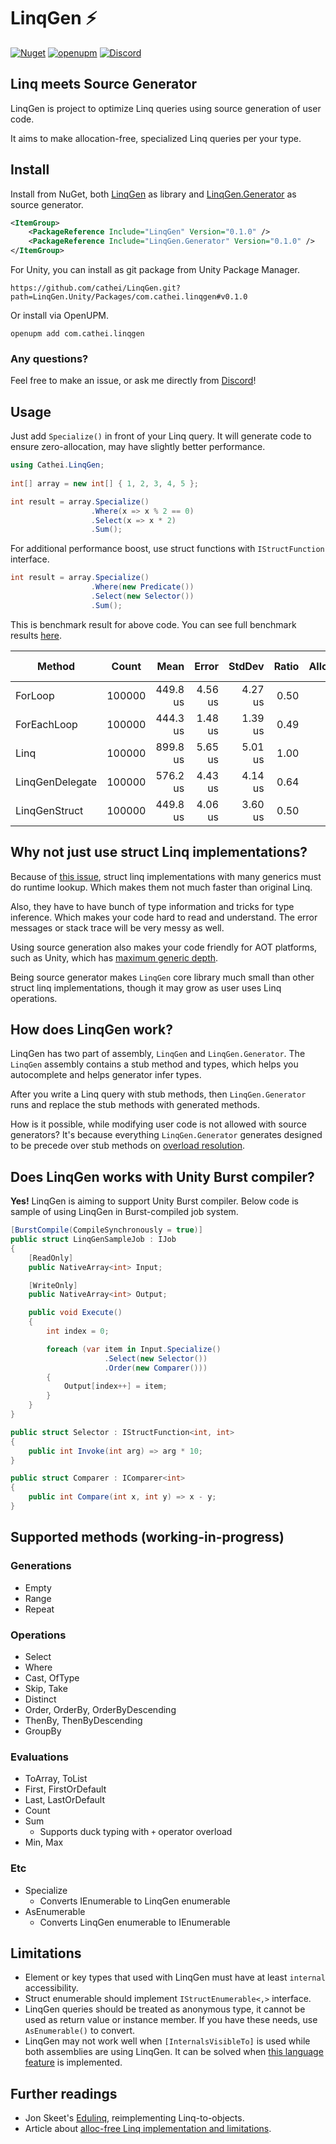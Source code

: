 # LinqGen ⚡
[![Nuget](https://img.shields.io/nuget/v/LinqGen)](https://www.nuget.org/packages?q=LinqGen)
[![openupm](https://img.shields.io/npm/v/com.cathei.linqgen?label=openupm&registry_uri=https://package.openupm.com)](https://openupm.com/packages/com.cathei.linqgen/)
[![Discord](https://img.shields.io/discord/942240862354702376?color=%235865F2&label=discord&logo=discord&logoColor=%23FFFFFF)](https://discord.gg/kpuRTkpeQC)

## Linq meets Source Generator

LinqGen is project to optimize Linq queries using source generation of user code.

It aims to make allocation-free, specialized Linq queries per your type.

## Install
Install from NuGet, both [LinqGen](https://www.nuget.org/packages/LinqGen) as library and [LinqGen.Generator](https://www.nuget.org/packages/LinqGen.Generator) as source generator.

```xml
<ItemGroup>
    <PackageReference Include="LinqGen" Version="0.1.0" />
    <PackageReference Include="LinqGen.Generator" Version="0.1.0" />
</ItemGroup>
```

For Unity, you can install as git package from Unity Package Manager.
```
https://github.com/cathei/LinqGen.git?path=LinqGen.Unity/Packages/com.cathei.linqgen#v0.1.0
```
Or install via OpenUPM.
```
openupm add com.cathei.linqgen
```

### Any questions?

Feel free to make an issue, or ask me directly from [Discord](https://discord.gg/kpuRTkpeQC)!

## Usage
Just add `Specialize()` in front of your Linq query.
It will generate code to ensure zero-allocation, may have slightly better performance.
```csharp
using Cathei.LinqGen;
 
int[] array = new int[] { 1, 2, 3, 4, 5 };

int result = array.Specialize()
                  .Where(x => x % 2 == 0)
                  .Select(x => x * 2)
                  .Sum();
```

For additional performance boost, use struct functions with `IStructFunction` interface.
```csharp
int result = array.Specialize()
                  .Where(new Predicate())
                  .Select(new Selector())
                  .Sum();
```

This is benchmark result for above code. You can see full benchmark results [here](./docs/BenchmarksResults).

|             Method |  Count |     Mean |   Error |  StdDev | Ratio | Allocated | Alloc Ratio |
|------------------- |------- |---------:|--------:|--------:|------:|----------:|------------:|
|            ForLoop | 100000 | 449.8 us | 4.56 us | 4.27 us |  0.50 |         - |       0.000 |
|        ForEachLoop | 100000 | 444.3 us | 1.48 us | 1.39 us |  0.49 |         - |       0.000 |
|               Linq | 100000 | 899.8 us | 5.65 us | 5.01 us |  1.00 |     105 B |       1.000 |
|    LinqGenDelegate | 100000 | 576.2 us | 4.43 us | 4.14 us |  0.64 |       1 B |       0.010 |
|      LinqGenStruct | 100000 | 449.8 us | 4.06 us | 3.60 us |  0.50 |         - |       0.000 |

## Why not just use struct Linq implementations?

Because of [this issue](https://github.com/dotnet/runtime/discussions/77192),
struct linq implementations with many generics must do runtime lookup.
Which makes them not much faster than original Linq.

Also, they have to have bunch of type information and tricks for type inference.
Which makes your code hard to read and understand. The error messages or stack trace will be very messy as well.

Using source generation also makes your code friendly for AOT platforms, such as Unity,
which has [maximum generic depth](https://forum.unity.com/threads/il2cpp-max-nested-generic-types.540534/).

Being source generator makes `LinqGen` core library much small than other struct linq implementations, though it may grow as user uses Linq operations.

## How does LinqGen work?

LinqGen has two part of assembly, `LinqGen` and `LinqGen.Generator`.
The `LinqGen` assembly contains a stub method and types, which helps you autocomplete and helps generator infer types.

After you write a Linq query with stub methods, then `LinqGen.Generator` runs and replace the stub methods with generated methods.

How is it possible, while modifying user code is not allowed with source generators?
It's because everything `LinqGen.Generator` generates designed to be precede over stub methods on [overload resolution](https://learn.microsoft.com/en-us/dotnet/csharp/language-reference/language-specification/expressions#11782-method-invocations).

## Does LinqGen works with Unity Burst compiler?

**Yes!** LinqGen is aiming to support Unity Burst compiler. Below code is sample of using LinqGen in Burst-compiled job system.

```csharp
[BurstCompile(CompileSynchronously = true)]
public struct LinqGenSampleJob : IJob
{
    [ReadOnly]
    public NativeArray<int> Input;

    [WriteOnly]
    public NativeArray<int> Output;

    public void Execute()
    {
        int index = 0;

        foreach (var item in Input.Specialize()
                     .Select(new Selector())
                     .Order(new Comparer()))
        {
            Output[index++] = item;
        }
    }
}

public struct Selector : IStructFunction<int, int>
{
    public int Invoke(int arg) => arg * 10;
}

public struct Comparer : IComparer<int>
{
    public int Compare(int x, int y) => x - y;
}
```

## Supported methods (working-in-progress)
### Generations
* Empty
* Range
* Repeat

### Operations
* Select
* Where
* Cast, OfType
* Skip, Take
* Distinct
* Order, OrderBy, OrderByDescending
* ThenBy, ThenByDescending
* GroupBy

### Evaluations
* ToArray, ToList
* First, FirstOrDefault
* Last, LastOrDefault
* Count
* Sum
  * Supports duck typing with `+` operator overload
* Min, Max

### Etc
* Specialize
    * Converts IEnumerable to LinqGen enumerable
* AsEnumerable
    * Converts LinqGen enumerable to IEnumerable

## Limitations
* Element or key types that used with LinqGen must have at least `internal` accessibility.
* Struct enumerable should implement `IStructEnumerable<,>` interface.
* LinqGen queries should be treated as anonymous type, it cannot be used as return value or instance member. If you have these needs, use `AsEnumerable()` to convert.
* LinqGen may not work well when `[InternalsVisibleTo]` is used while both assemblies are using LinqGen. It can be solved when [this language feature](https://github.com/dotnet/csharplang/issues/6794) is implemented.

## Further readings
* Jon Skeet's [Edulinq](https://codeblog.jonskeet.uk/category/edulinq/), reimplementing Linq-to-objects.
* Article about [alloc-free Linq implementation and limitations](https://blog.devgenius.io/like-regular-linq-but-faster-and-without-allocations-is-it-possible-3d4724632e2a).
